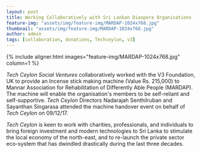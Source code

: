 ```yaml
---
layout: post
title: Working Collaboratively with Sri Lankan Diaspora Organisations
feature-img: "assets/img/feature-img/MARDAP-1024x768.jpg"
thumbnail: "assets/img/feature-img/MARDAP-1024x768.jpg"
author: admin
tags: [collaboration, donations, Techceylon, v3]
---
```


{% include aligner.html images="feature-img/MARDAP-1024x768.jpg" column=1 %}

_Tech Ceylon Social Ventures_ collaboratively worked with the V3 Foundation, UK to provide an Incense stick making machine (Value Rs. 215,000) to Mannar Association for Rehabilitation of Differently Able People (MARDAP). The machine will enable the organisation's members to be self-reliant and self-supportive. _Tech Ceylon_ Directors Nadarajah Senthilruban and Sayanthan Singarasa attended the machine handover event on behalf of _Tech Ceylon_ on 09/12/17.

_Tech Ceylon_ is keen to work with charities, professionals, and individuals to bring foreign investment and modern technologies to Sri Lanka to stimulate the local economy of the north-east, and to re-launch the private sector eco-system that has dwindled drastically during the last three decades.